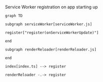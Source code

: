 Service Worker registration on app starting up

```mermaid
graph TD

subgraph serviceWorker[serviceWorker.js]

register["register(onServiceWorkerUpdate)"]

end

subgraph renderReloader[renderReloader.js]

end

index[index.ts] --> register

renderReloader -.-> register

```
